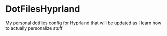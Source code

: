# DotFilesHyprland
My personal dotfiles config for Hyprland that will be updated as I learn how to actually personalize stuff
